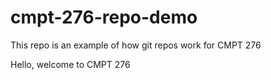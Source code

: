 # cmpt-276-repo-demo
This repo is an example of how git repos work for CMPT 276

Hello, welcome to CMPT 276
